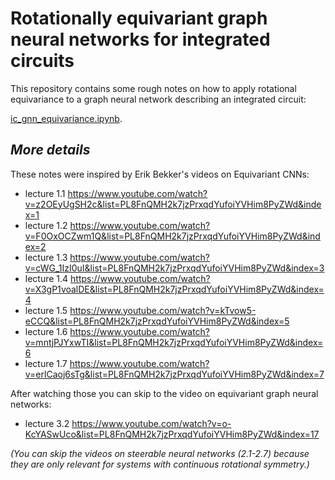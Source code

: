 Rotationally equivariant graph neural networks for integrated circuits
=============================

This repository contains some rough notes on how to apply rotational equivariance to a graph neural network describing an integrated circuit:

[ic_gnn_equivariance.ipynb](ic_gnn_equivariance.ipynb).



## *More details*

These notes were inspired by Erik Bekker's videos on Equivariant CNNs:

- lecture 1.1  https://www.youtube.com/watch?v=z2OEyUgSH2c&list=PL8FnQMH2k7jzPrxqdYufoiYVHim8PyZWd&index=1
- lecture 1.2  https://www.youtube.com/watch?v=F0OxOCZwm1Q&list=PL8FnQMH2k7jzPrxqdYufoiYVHim8PyZWd&index=2
- lecture 1.3  https://www.youtube.com/watch?v=cWG_1IzI0uI&list=PL8FnQMH2k7jzPrxqdYufoiYVHim8PyZWd&index=3
- lecture 1.4  https://www.youtube.com/watch?v=X3gP1voalDE&list=PL8FnQMH2k7jzPrxqdYufoiYVHim8PyZWd&index=4
- lecture 1.5  https://www.youtube.com/watch?v=kTvow5-eCCQ&list=PL8FnQMH2k7jzPrxqdYufoiYVHim8PyZWd&index=5
- lecture 1.6  https://www.youtube.com/watch?v=mntjPJYxwTI&list=PL8FnQMH2k7jzPrxqdYufoiYVHim8PyZWd&index=6
- lecture 1.7  https://www.youtube.com/watch?v=erlCaoj6sTg&list=PL8FnQMH2k7jzPrxqdYufoiYVHim8PyZWd&index=7

After watching those you can skip to the video on equivariant graph neural networks:
- lecture 3.2  https://www.youtube.com/watch?v=o-KcYASwUco&list=PL8FnQMH2k7jzPrxqdYufoiYVHim8PyZWd&index=17

*(You can skip the videos on steerable neural networks (2.1-2.7) because they are only relevant for systems
with continuous rotational symmetry.)*


